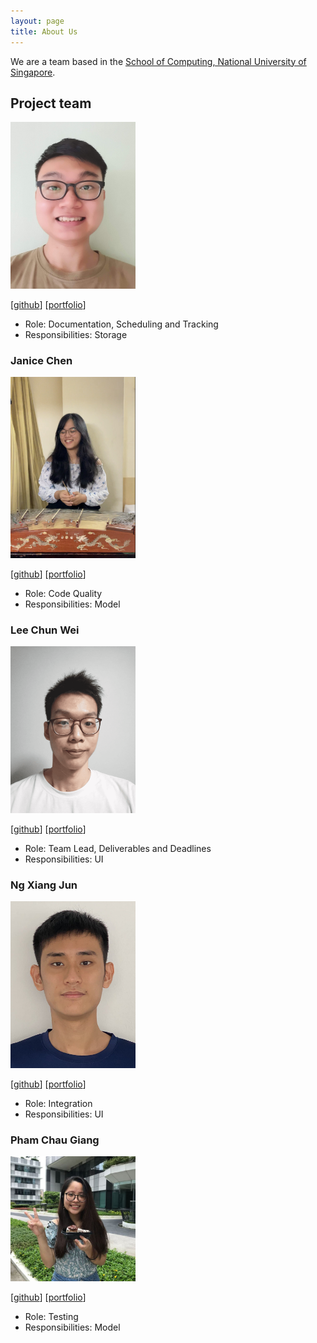 ```yaml
---
layout: page
title: About Us
---
```


We are a team based in the [School of Computing, National University of Singapore](http://www.comp.nus.edu.sg).

## Project team


<img src="images/gordon25.png" width="200px">

[[github](http://github.com/gordon25)]
[[portfolio](team/gordon25.md)]

* Role: Documentation, Scheduling and Tracking
* Responsibilities: Storage


### Janice Chen

<img src="images/janjanchen.png" width="200px">

[[github](http://github.com/janjanchen)]
[[portfolio](team/janjanchen.md)]

* Role: Code Quality
* Responsibilities: Model


### Lee Chun Wei

<img src="images/chunwei.png" width="200px">

[[github](http://github.com/chunweii)]
[[portfolio](team/chunweii.md)]

* Role: Team Lead, Deliverables and Deadlines
* Responsibilities: UI

### Ng Xiang Jun

<img src="images/xiangjunn.png" width="200px">

[[github](http://github.com/xiangjunn)]
[[portfolio](team/xiangjunn.md)]

* Role: Integration
* Responsibilities: UI

### Pham Chau Giang

<img src="images/giang.png" width="200px">

[[github](http://github.com/pcgiang)]
[[portfolio](team/pcgiang.md)]

* Role: Testing
* Responsibilities: Model

